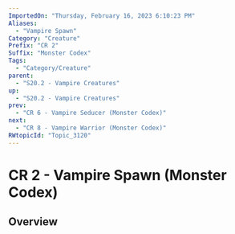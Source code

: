 ```yaml
---
ImportedOn: "Thursday, February 16, 2023 6:10:23 PM"
Aliases:
  - "Vampire Spawn"
Category: "Creature"
Prefix: "CR 2"
Suffix: "Monster Codex"
Tags:
  - "Category/Creature"
parent:
  - "S20.2 - Vampire Creatures"
up:
  - "S20.2 - Vampire Creatures"
prev:
  - "CR 6 - Vampire Seducer (Monster Codex)"
next:
  - "CR 8 - Vampire Warrior (Monster Codex)"
RWtopicId: "Topic_3120"
---
```

# CR 2 - Vampire Spawn (Monster Codex)
## Overview
